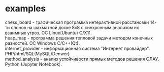 # examples
chess_board - графическая программа интерактивной расстановки 14-ти слонов на шахматной доске 8x8 с синхронным анализом их взаимных угроз. OC Linux(Ubuntu) C/X11. <br>
heap_map - программа решения тепловой задачи методом конечных разностей. OC Windows C/C++(Qt). <br>
internet_provider - информационная система "Интернет провайдер". PHP/html/SQL(MySQL/Denwer) <br>
method_analysis - анализ устойчивости прямых методов решения СЛАУ. Python (Jupyter Notebook). <br>

